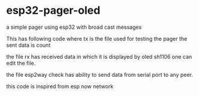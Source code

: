 # esp32-pager-oled
a simple pager using esp32 with broad cast messages

This has following code where tx is the file used for testing the pager the sent data is count 

the file rx has received data in which it is displayed by oled sh1106 
one can edit the file.

the file esp2way check has ability to send data from serial port to any peer.

this code is inspired from esp now network



